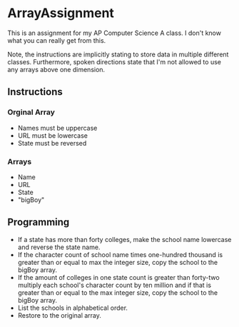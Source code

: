 # ArrayAssignment
This is an assignment for my AP Computer Science A class. I don't know what you can really get from this.

Note, the instructions are implicitly stating to store data in multiple different classes. Furthermore, spoken directions state that I'm not allowed to use any arrays above one dimension.

## Instructions
### Orginal Array

- Names must be uppercase
- URL must be lowercase
- State must be reversed

### Arrays
- Name
- URL
- State
- "bigBoy"

## Programming
- If a state has more than forty colleges, make the school name lowercase and reverse the state name.
- If the character count of school name times one-hundred thousand is greater than or equal to max the integer size, copy the school to the bigBoy array.
- If the amount of colleges in one state count is greater than forty-two multiply each school's character count by ten million and if that is greater than or equal to the max integer size, copy the school to the bigBoy array.
- List the schools in alphabetical order.
- Restore to the original array.